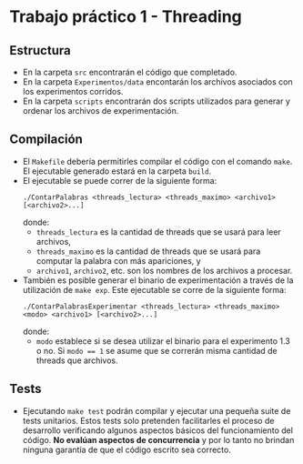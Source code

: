 # Trabajo práctico 1 - Threading

## Estructura
* En la carpeta `src` encontrarán el código que completado.
* En la carpeta `Experimentos/data` encontarán los archivos asociados con los
  experimentos corridos.
* En la carpeta `scripts` encontrarán dos scripts utilizados para generar
  y ordenar los archivos de experimentación.

## Compilación
* El `Makefile` debería permitirles compilar el código con el comando `make`.
  El ejecutable generado estará en la carpeta `build`.
* El ejecutable se puede correr de la siguiente forma:
  ```
  ./ContarPalabras <threads_lectura> <threads_maximo> <archivo1> [<archivo2>...]
  ```
  donde:
  * `threads_lectura` es la cantidad de threads que se usará para leer archivos,
  * `threads_maximo` es la cantidad de threads que se usará para computar
    la palabra con más apariciones, y
  * `archivo1`, `archivo2`, etc. son los nombres de los archivos a procesar.
* También es posible generar el binario de experimentación a través de la utilización
  de `make exp`. Este ejecutable se corre de la siguiente forma:
   ```
  ./ContarPalabrasExperimentar <threads_lectura> <threads_maximo> <modo> <archivo1> [<archivo2>...]
  ```
  donde:
  * `modo` establece si se desea utilizar el binario para el experimento 1.3 o no.
  Si `modo == 1` se asume que se correrán misma cantidad de threads que archivos.
## Tests
* Ejecutando `make test` podrán compilar y ejecutar una pequeña suite de tests
  unitarios. Estos tests solo pretenden facilitarles el proceso de desarrollo
  verificando algunos aspectos básicos del funcionamiento del código.
  **No evalúan aspectos de concurrencia** y por lo tanto no brindan ninguna
  garantía de que el código escrito sea correcto.
